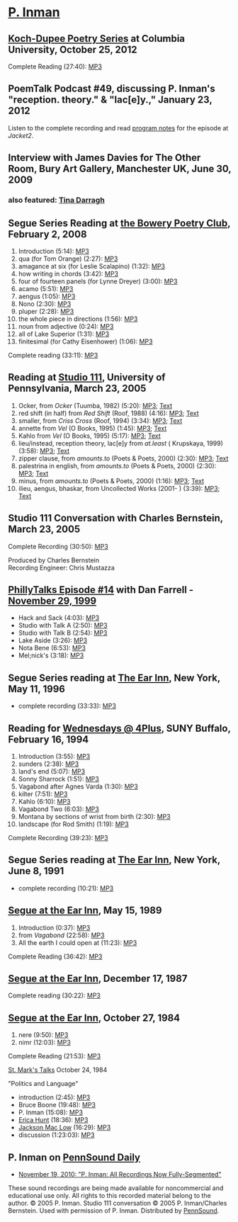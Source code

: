 [P. Inman](http://epc.buffalo.edu/authors/inman)
================================================


[Koch-Dupee Poetry Series](Koch-Dupee.php) at Columbia University, October 25, 2012
-----------------------------------------------------------------------------------

Complete Reading (27:40): [MP3](http://media.sas.upenn.edu/pennsound/groups/Koch-Dupee/11-30-12/Inman-P_Complete-Reading_Koch-Dupee-Columbia_NYC_11-30-12.mp3)

PoemTalk Podcast \#49, discussing P. Inman's "reception. theory." & "lac\[e\]y.," January 23, 2012
--------------------------------------------------------------------------------------------------

Listen to the complete recording and read [program notes](https://jacket2.org/commentary/writing-slow-down-poemtalk-49) for the episode at *Jacket2*.  

Interview with James Davies for The Other Room, Bury Art Gallery, Manchester UK, June 30, 2009
----------------------------------------------------------------------------------------------

### also featured: [Tina Darragh](http://writing.upenn.edu/pennsound/x/Darragh.php#6-09)

  
  

Segue Series Reading at [the Bowery Poetry Club](http://writing.upenn.edu/pennsound/x/Segue-BPC.html#2-2-08), February 2, 2008
------------------------------------------------------------------------------------------------------------------------------

1.  Introduction (5:14): [MP3](http://media.sas.upenn.edu/pennsound/authors/Inman/Inman-P_01_Introduction_Segue-Series_BPC_2-2-08.mp3)
2.  qua (for Tom Orange) (2:27): [MP3](http://media.sas.upenn.edu/pennsound/authors/Inman/Inman-P_02_qua-for-Tom-Orange_Segue-Series_BPC_2-2-08.mp3)
3.  amagance at six (for Leslie Scalapino) (1:32): [MP3](http://media.sas.upenn.edu/pennsound/authors/Inman/Inman-P_03_Amagance-at-six-for-Leslie-Scalapino_Segue-Series_BPC_2-2-08.mp3)
4.  how writing in chords (3:42): [MP3](http://media.sas.upenn.edu/pennsound/authors/Inman/Inman-P_04_how-writing-in-chords_Segue-Series_BPC_2-2-08.mp3)
5.  four of fourteen panels (for Lynne Dreyer) (3:00): [MP3](http://media.sas.upenn.edu/pennsound/authors/Inman/Inman-P_05_four-of-fourteen-panels-for-lynne-dreyer_Segue-Series_BPC_2-2-08.mp3)
6.  acamo (5:51): [MP3](http://media.sas.upenn.edu/pennsound/authors/Inman/Inman-P_06_acamo_Segue-Series_BPC_2-2-08.mp3)
7.  aengus (1:05): [MP3](http://media.sas.upenn.edu/pennsound/authors/Inman/Inman-P_07_aengus_Segue-Series_BPC_2-2-08.mp3)
8.  Nono (2:30): [MP3](http://media.sas.upenn.edu/pennsound/authors/Inman/Inman-P_08_Nono_Segue-Series_BPC_2-2-08.mp3)
9.  pluper (2:28): [MP3](http://media.sas.upenn.edu/pennsound/authors/Inman/Inman-P_09_pluper_Segue-Series_BPC_2-2-08.mp3)
10. the whole piece in directions (1:56): [MP3](http://media.sas.upenn.edu/pennsound/authors/Inman/Inman-P_10_the-whole-piece-in-directions_Segue-Series_BPC_2-2-08.mp3)
11. noun from adjective (0:24): [MP3](http://media.sas.upenn.edu/pennsound/authors/Inman/Inman-P_11_noun-from-adjective_Segue-Series_BPC_2-2-08.mp3)
12. all of Lake Superior (1:31): [MP3](http://media.sas.upenn.edu/pennsound/authors/Inman/Inman-P_12_all-of-Lake-Superior_Segue-Series_BPC_2-2-08.mp3)
13. finitesimal (for Cathy Eisenhower) (1:06): [MP3](http://media.sas.upenn.edu/pennsound/authors/Inman/Inman-P_13_finitesimal-for-Cathy-Eisenhower_Segue-Series_BPC_2-2-08.mp3)

Complete reading (33:11): [MP3](http://media.sas.upenn.edu/pennsound/authors/Inman/Inman-P_Segue-Series_BPC_2-2-08.mp3)


Reading at [Studio 111](http://writing.upenn.edu/pennsound/x/Close-Listening.php), University of Pennsylvania, March 23, 2005
-----------------------------------------------------------------------------------------------------------------------------

1.  Ocker, from *Ocker* (Tuumba, 1982) (5:20): [MP3](http://media.sas.upenn.edu/pennsound/authors/Inman/Inman-P_01_Ocker_UPenn_3-23-05.mp3); [Text](http://www.writing.upenn.edu/pennsound/x/text/Inman/Inman-Peter_01_Ocker_UPenn_3-23-05.rtf)
2.  red shift (in half) from *Red Shift* (Roof, 1988) (4:16): [MP3](http://media.sas.upenn.edu/pennsound/authors/Inman/Inman-P_02_from-Red-Shift_UPenn_3-23-05.mp3); [Text](http://www.writing.upenn.edu/pennsound/x/text/Inman/Inman-Peter_02_red-shift_UPenn_3-23-05.rtf)
3.  smaller, from *Criss Cross* (Roof, 1994) (3:34): [MP3](http://media.sas.upenn.edu/pennsound/authors/Inman/Inman-P_03_smaller_from-Criss-Cross_UPenn_3-23-05.mp3); [Text](http://www.writing.upenn.edu/pennsound/x/text/Inman/Inman-Peter_03_smaller_UPenn_3-23-05.rtf)
4.  annette from *Vel* (O Books, 1995) (1:45): [MP3](http://media.sas.upenn.edu/pennsound/authors/Inman/Inman-P_04_annette_from-Vel_UPenn_3-23-05.mp3); [Text](http://www.writing.upenn.edu/pennsound/x/text/Inman/Inman-Peter_04_annette_UPenn_3-23-05.rtf)
5.  Kahlo from *Vel* (O Books, 1995) (5:17): [MP3](http://media.sas.upenn.edu/pennsound/authors/Inman/Inman-P_05_Kahlo_UPenn_3-23-05.mp3); [Text](http://www.writing.upenn.edu/pennsound/x/text/Inman/Inman-Peter_05_Kahlo_UPenn_3-23-05.rtf)
6.  lieu/instead, reception theory, lac\[e\]y from *at.least* ( Krupskaya, 1999) (3:58): [MP3](http://media.sas.upenn.edu/pennsound/authors/Inman/Inman-P_06_from-at-least_UPenn_3-23-05.mp3); [Text](http://www.writing.upenn.edu/pennsound/x/text/Inman/Inman-Peter_06_Lieu_UPenn_3-23-05.rtf)
7.  zipper clause, from *amounts.to* (Poets & Poets, 2000) (2:30): [MP3](http://media.sas.upenn.edu/pennsound/authors/Inman/Inman-P_07_zipper-clause_from-amounts-to_UPenn_3-23-05.mp3); [Text](http://www.writing.upenn.edu/pennsound/x/text/Inman/Inman-Peter_07_zipper-clause_UPenn_3-23-05.rtf)
8.  palestrina in english, from *amounts.to* (Poets & Poets, 2000) (2:30): [MP3](http://media.sas.upenn.edu/pennsound/authors/Inman/Inman-P_08_palestrina-in-english_from-amounts-to_UPenn_3-23-05.mp3); [Text](http://www.writing.upenn.edu/pennsound/x/text/Inman/Inman-Peter_08_palestrina-in-english_UPenn_3-23-05.rtf)
9.  minus, from *amounts.to* (Poets & Poets, 2000) (1:16): [MP3](http://media.sas.upenn.edu/pennsound/authors/Inman/Inman-P_09_minus_UPenn_3-23-05.mp3); [Text](http://www.writing.upenn.edu/pennsound/x/text/Inman/Inman-Peter_09_minus_UPenn_3-23-05.rtf)
10. ilieu, aengus, bhaskar, from Uncollected Works (2001- ) (3:39): [MP3](http://media.sas.upenn.edu/pennsound/authors/Inman/Inman-P_10_ilieu_aengus_bhaskar_UPenn_3-23-05.mp3); [Text](http://www.writing.upenn.edu/pennsound/x/text/Inman/Inman-Peter_10_ilieu_UPenn_3-23-05.rtf)

Studio 111 Conversation with Charles Bernstein, March 23, 2005
--------------------------------------------------------------

Complete Recording (30:50): [MP3](http://media.sas.upenn.edu/pennsound/groups/Close-Listening/Inman-P_Studio-111_UPenn_3-23-05.mp3)

Produced by Charles Bernstein  
Recording Engineer: Chris Mustazza

[PhillyTalks Episode \#14](http://www.writing.upenn.edu/pennsound/x/phillytalks/Philly-Talks-Episode14.html) with Dan Farrell - [November 29, 1999](http://writing.upenn.edu/wh/calendar/1199.html#29)
------------------------------------------------------------------------------------------------------------------------------------------------------------------------------------------------------

-   Hack and Sack (4:03): [MP3](http://media.sas.upenn.edu/pennsound/groups/phillytalks/14/Inman-P_05_Hack-and-Sack_UPenn_11-29-99.mp3)
-   Studio with Talk A (2:50): [MP3](http://media.sas.upenn.edu/pennsound/groups/phillytalks/14/Inman-P_06_Studio-with-Talk-A_UPenn_11-29-99.mp3)
-   Studio with Talk B (2:54): [MP3](http://media.sas.upenn.edu/pennsound/groups/phillytalks/14/Inman-P_07_Studio-with-Talk-B_UPenn_11-29-99.mp3)
-   Lake Aside (3:26): [MP3](http://media.sas.upenn.edu/pennsound/groups/phillytalks/14/Inman-P_08_Lake-Aside_UPenn_11-29-99.mp3)
-   Nota Bene (6:53): [MP3](http://media.sas.upenn.edu/pennsound/groups/phillytalks/14/Inman-P_09_Nota-Bene_UPenn_11-29-99.mp3)
-   Mel;nick's (3:18): [MP3](http://media.sas.upenn.edu/pennsound/groups/phillytalks/14/Inman-P_10_Melnick_UPenn_11-29-99.mp3)


Segue Series reading at [The Ear Inn](Ear-Inn.php), New York, May 11, 1996
--------------------------------------------------------------------------

-   complete recording (33:33): [MP3](http://media.sas.upenn.edu/pennsound/authors/Inman/Inman-Peter-Complete-Recording-Segue-Ear-Inn_NYC_5-11-96.mp3)

Reading for [Wednesdays @ 4Plus](http://writing.upenn.edu/pennsound/x/Wednesdays-at-Four-Plus.html), SUNY Buffalo, February 16, 1994
------------------------------------------------------------------------------------------------------------------------------------

1.  Introduction (3:55): [MP3](http://media.sas.upenn.edu/pennsound/authors/Inman/Inman-P_01_Introduction_UB_2-16-94.mp3)
2.  sunders (2:38): [MP3](http://media.sas.upenn.edu/pennsound/authors/Inman/Inman-P_02_sunders_UB_2-16-94.mp3)
3.  land's end (5:07): [MP3](http://media.sas.upenn.edu/pennsound/authors/Inman/Inman-P_03_lands-end_UB_2-16-94.mp3)
4.  Sonny Sharrock (1:51): [MP3](http://media.sas.upenn.edu/pennsound/authors/Inman/Inman-P_04_Sonny-Sharrock_UB_2-16-94.mp3)
5.  Vagabond after Agnes Varda (1:30): [MP3](http://media.sas.upenn.edu/pennsound/authors/Inman/Inman-P_05_Vagabond-after-Agnes-Varda_UB_2-16-94.mp3)
6.  kilter (7:51): [MP3](http://media.sas.upenn.edu/pennsound/authors/Inman/Inman-P_06_kilter_UB_2-16-94.mp3)
7.  Kahlo (6:10): [MP3](http://media.sas.upenn.edu/pennsound/authors/Inman/Inman-P_07_Kahlo_UB_2-16-94.mp3)
8.  Vagabond Two (6:03): [MP3](http://media.sas.upenn.edu/pennsound/authors/Inman/Inman-P_08_Vagabond-Two_UB_2-16-94.mp3)
9.  Montana by sections of wrist from birth (2:30): [MP3](http://media.sas.upenn.edu/pennsound/authors/Inman/Inman-P_09_Montana-by-sections-of-wrist-from-birth_UB_2-16-94.mp3)
10. landscape (for Rod Smith) (1:19): [MP3](http://media.sas.upenn.edu/pennsound/authors/Inman/Inman-P_10_landscape-for-Rod-Smith_UB_2-16-94.mp3)

Complete Recording (39:23): [MP3](http://media.sas.upenn.edu/pennsound/authors/Inman/Inman-P_Complete-Reading_UB_2-16-94.mp3)


Segue Series reading at [The Ear Inn](Ear-Inn.php), New York, June 8, 1991
--------------------------------------------------------------------------

-   complete recording (10:21): [MP3](http://media.sas.upenn.edu/pennsound/authors/Inman/Inman-Peter_Complete-Recording_Ear-Inn_NYC_6-8-91.mp3)

[Segue at the Ear Inn](http://writing.upenn.edu/pennsound/x/Ear-Inn.html), May 15, 1989
---------------------------------------------------------------------------------------

1.  Introduction (0:37): [MP3](http://media.sas.upenn.edu/pennsound/authors/Inman/Inman-P_01_Introduction_Segue_Ear-Inn_5-15-89.mp3)
2.  from *Vagabond* (22:58): [MP3](http://media.sas.upenn.edu/pennsound/authors/Inman/Inman-P_02_from-Vagabond_Segue_Ear-Inn_5-15-89.mp3)
3.  All the earth I could open at (11:23): [MP3](http://media.sas.upenn.edu/pennsound/authors/Inman/Inman-P_03_All-the-earth-I-could-open-at_Segue_Ear-Inn_5-15-89.mp3)

Complete Reading (36:42): [MP3](http://media.sas.upenn.edu/pennsound/authors/Inman/Inman-P_Complete-Reading_Segue_Ear-Inn_5-15-89.mp3)

[Segue at the Ear Inn](http://writing.upenn.edu/pennsound/x/Ear-Inn.html), December 17, 1987
--------------------------------------------------------------------------------------------

Complete reading (30:22): [MP3](http://media.sas.upenn.edu/pennsound/authors/Inman/Inman-P_Complete-Reading_Ear-Inn_01-17-87.mp3)

[Segue at the Ear Inn](http://writing.upenn.edu/pennsound/x/Ear-Inn.html), October 27, 1984
-------------------------------------------------------------------------------------------

1.  nere (9:50): [MP3](http://media.sas.upenn.edu/pennsound/authors/Inman/Inman-P_01_nere_Ear-Inn_10-27-84.mp3)
2.  nimr (12:03): [MP3](http://media.sas.upenn.edu/pennsound/authors/Inman/Inman-P_01_nere_Ear-Inn_10-27-84.mp3)

Complete Reading (21:53): [MP3](http://media.sas.upenn.edu/pennsound/authors/Inman/Inman-P_Ear-Inn_10-27-84.mp3)

[St. Mark's Talks](http://writing.upenn.edu/pennsound/x/St-Marks-Talks.php) October 24, 1984

"Politics and Language"

-   introduction (2:45): [MP3](http://media.sas.upenn.edu/pennsound/groups/St-Marks-Talks/10-25-84/Politics-and-Language_01_Introduction_St-Marks-Tapes_10-25-84.mp3)
-   Bruce Boone (19:48): [MP3](http://media.sas.upenn.edu/pennsound/groups/St-Marks-Talks/10-25-84/Boone-Bruce_Reading_St-Marks-Tapes_10-25-84.mp3)
-   P. Inman (15:08): [MP3](http://media.sas.upenn.edu/pennsound/groups/St-Marks-Talks/10-25-84/Inman-P_Reading_St-Marks-Tapes_10-25-84.mp3)
-   [Erica Hunt](http://writing.upenn.edu/pennsound/x/Hunt.php) (18:36): [MP3](http://media.sas.upenn.edu/pennsound/groups/St-Marks-Talks/10-25-84/Hunt-Erica_Reading_St-Marks_10-25-84.mp3)
-   [Jackson Mac Low](http://writing.upenn.edu/pennsound/x/Mac-Low.php) (16:29): [MP3](http://media.sas.upenn.edu/pennsound/groups/St-Marks-Talks/10-25-84/Mac-Low-Jackson_Reading_St-Marks_10-25-84.mp3)
-   discussion (1:23:03): [MP3](http://media.sas.upenn.edu/pennsound/groups/St-Marks-Talks/10-25-84/Politics-and-Language_02_Discussion_St-Marks-Tapes_New-York_10-25-1984.mp3)

P. Inman on [PennSound Daily](http://writing.upenn.edu/pennsound/daily/)
------------------------------------------------------------------------

-   [November 19, 2010: "P. Inman: All Recordings Now Fully-Segmented"](http://writing.upenn.edu/pennsound/daily/201011.php#19_17:08)

These sound recordings are being made available for noncommercial
and educational use only.
All rights to this recorded material belong to the author. © 2005 P. Inman.
Studio 111 conversation © 2005 P. Inman/Charles Bernstein.
Used with permission of P. Inman. Distributed by [PennSound](http://writing.upenn.edu/pennsound/index.html).
